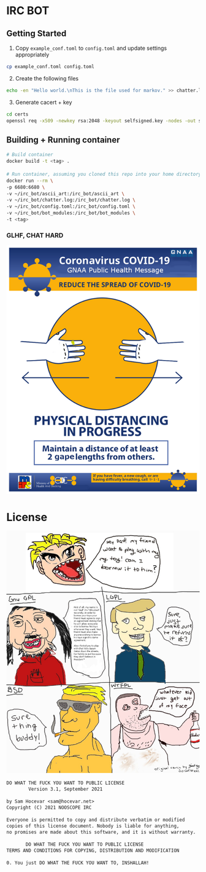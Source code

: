 # IRC BOT

## Getting Started
1. Copy `example_conf.toml` to `config.toml` and update settings appropriately
```bash
cp example_conf.toml config.toml
```
2. Create the following files
```bash
echo -en "Hello world.\nThis is the file used for markov." >> chatter.log 
```

3. Generate cacert + key
```bash
cd certs
openssl req -x509 -newkey rsa:2048 -keyout selfsigned.key -nodes -out selfsigned.cert -sha256 -days 1000
```

## Building + Running container
```bash
# Build container
docker build -t <tag> .

# Run container, assuming you cloned this repo into your home directory ~/
docker run --rm \
-p 6680:6680 \
-v ~/irc_bot/ascii_art:/irc_bot/ascii_art \
-v ~/irc_bot/chatter.log:/irc_bot/chatter.log \
-v ~/irc_bot/config.toml:/irc_bot/config.toml \
-v ~/irc_bot/bot_modules:/irc_bot/bot_modules \
-t <tag>
```

### GLHF, CHAT HARD

![alt GNAA Public Health Message](irc-covid-message.png)


License
=======
![name](WTFPL.jpg)

    DO WHAT THE FUCK YOU WANT TO PUBLIC LICENSE
            Version 3.1, September 2021
    
    by Sam Hocevar <sam@hocevar.net>
    Copyright (C) 2021 NOOSCOPE IRC

    Everyone is permitted to copy and distribute verbatim or modified
    copies of this license document. Nobody is liable for anything,
    no promises are made about this software, and it is without warranty.
 
           DO WHAT THE FUCK YOU WANT TO PUBLIC LICENSE
    TERMS AND CONDITIONS FOR COPYING, DISTRIBUTION AND MODIFICATION

    0. You just DO WHAT THE FUCK YOU WANT TO, INSHALLAH!